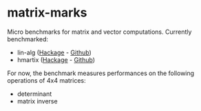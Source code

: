 matrix-marks
============

Micro benchmarks for matrix and vector computations. Currently benchmarked:

- lin-alg ([Hackage](http://hackage.haskell.org/package/lin-alg) - [Github](http://github.com/dagit/lin-alg))
- hmartix ([Hackage](http://hackage.haskell.org/package/hmatrix) - [Github](http://github.com/albertoruiz/hmatrix))

For now, the benchmark measures performances on the following operations of 4x4 matrices:

- determinant
- matrix inverse